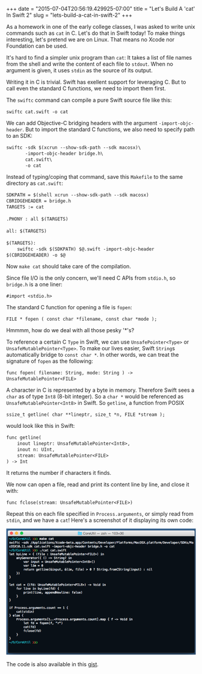 +++
date = "2015-07-04T20:56:19.429925-07:00"
title = "Let's Build A 'cat' In Swift 2"
slug = "lets-build-a-cat-in-swift-2"
+++

As a homework in one of the early college classes, I was asked to write unix
commands such as `cat` in C. Let's do that in Swift today! To make things
interesting, let's pretend we are on Linux. That means no Xcode nor Foundation
can be used.

It's hard to find a simpler unix program than `cat`: It takes a list of file
names from the shell and write the content of each file to `stdout`. When no
argument is given, it uses `stdin` as the source of its output.

Writing it in C is trivial. Swift has exellent support for leveraging C. But
to call even the standard C functions, we need to import them first.

The `swiftc` command can compile a pure Swift source file like this:

    swiftc cat.swift -o cat

We can add Objective-C bridging headers with the argument `-import-objc-header`.
But to import the standard C functions, we also need to specify path to an SDK:

    swiftc -sdk $(xcrun --show-sdk-path --sdk macosx)\
           -import-objc-header bridge.h\
           cat.swift\
           -o cat

Instead of typing/coping that command, save this `Makefile` to the same
directory as `cat.swift`:

    SDKPATH = $(shell xcrun --show-sdk-path --sdk macosx)
    CBRIDGEHEADER = bridge.h
    TARGETS := cat

    .PHONY : all $(TARGETS)

    all: $(TARGETS)

    $(TARGETS):
        swiftc -sdk $(SDKPATH) $@.swift -import-objc-header $(CBRIDGEHEADER) -o $@

Now `make cat` should take care of the compilation.

Since file I/O is the only concern, we'll need C APIs from `stdio.h`, so
`bridge.h` is a one liner:

    #import <stdio.h>

The standard C function for opening a file is `fopen`:

    FILE * fopen ( const char *filename, const char *mode );

Hmmmm, how do we deal with all those pesky '*'s?

To reference a certain C `Type` in Swift, we can use `UnsafePointer<Type>` or
`UnsafeMutablePointer<Type>`. To make our lives easier, Swift `String`s
automatically bridge to `const char *`. In other words, we can treat the signature of
`fopen` as the following:

    func fopen( filename: String, mode: String ) -> UnsafeMutablePointer<FILE>

A character in C is represented by a byte in memory. Therefore Swift sees a `char`
as of type `Int8` (8-bit integer).  So a `char *` would be referenced as
`UnsafeMutablePointer<Int8>` in Swift. So `getline`, a function from POSIX

    ssize_t getline( char **lineptr, size_t *n, FILE *stream );

would look like this in Swift:

    func getline(
        inout lineptr: UnsafeMutablePointer<Int8>,
        inout n: UInt,
        stream: UnsafeMutablePointer<FILE>
    ) -> Int

It returns the number if characters it finds.

We now can open a file, read and print its content line by line, and close it with:

    func fclose(stream: UnsafeMutablePointer<FILE>)

Repeat this on each file specified in `Process.arguments`, or simply read from
`stdin`, and we have a `cat`! Here's a screenshot of it displaying its own code:

![Swift cat](/images/2015/07/swift-cat.png)

The code is also available in this [gist][].

[gist]: https://gist.github.com/dduan/f6d359019db8b0b55962
